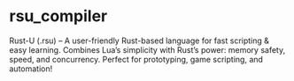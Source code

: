 # rsu_compiler
Rust-U (.rsu) – A user-friendly Rust-based language for fast scripting &amp; easy learning. Combines Lua’s simplicity with Rust’s power: memory safety, speed, and concurrency. Perfect for prototyping, game scripting, and automation!
